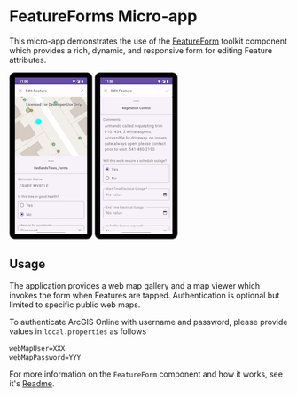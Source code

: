 # FeatureForms Micro-app

This micro-app demonstrates the use of the [FeatureForm](../../toolkit/featureforms/README.md) toolkit component which provides a rich, dynamic, and responsive form
for editing Feature attributes.

![Screenshot](screenshot2.png) ![Screenshot](screenshot3.png)

## Usage

The application provides a web map gallery and a map viewer which invokes the form when Features are tapped.
Authentication is optional but limited to specific public web maps.

To authenticate ArcGIS Online with username and password, please provide values in `local.properties` as follows

```
webMapUser=XXX
webMapPassword=YYY
```

For more information on the `FeatureForm` component and how it works, see it's [Readme](../../toolkit/featureforms/README.md).
